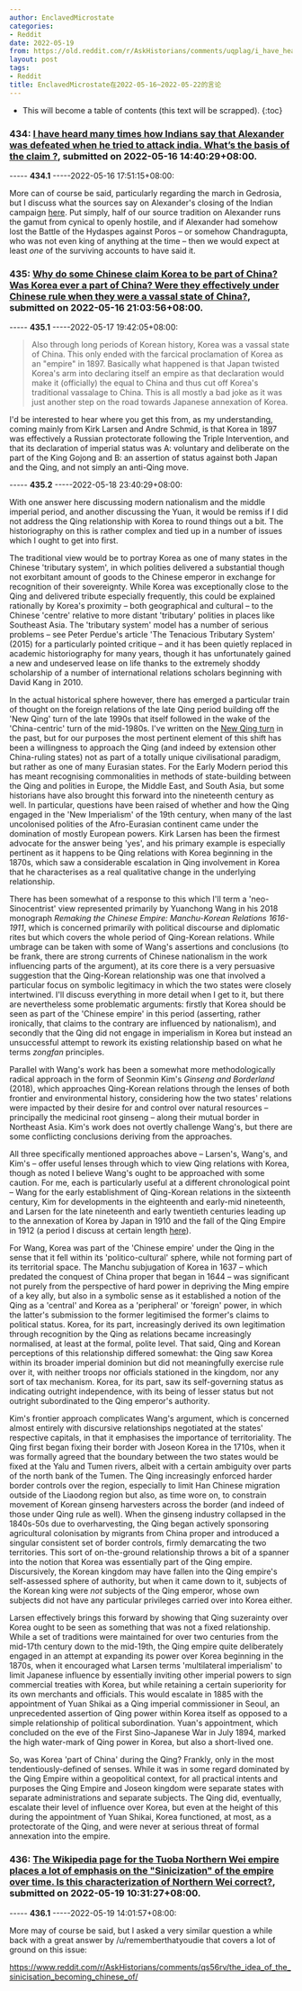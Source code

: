 ```yaml
---
author: EnclavedMicrostate
categories:
- Reddit
date: 2022-05-19
from: https://old.reddit.com/r/AskHistorians/comments/uqplag/i_have_heard_many_times_how_indians_say_that/
layout: post
tags:
- Reddit
title: EnclavedMicrostate在2022-05-16~2022-05-22的言论
---
```


* This will become a table of contents (this text will be scrapped).
{:toc}

### 434: [I have heard many times how Indians say that Alexander was defeated when he tried to attack india. What’s the basis of the claim ?](https://old.reddit.com/r/AskHistorians/comments/uqplag/i_have_heard_many_times_how_indians_say_that/), submitted on 2022-05-16 14:40:29+08:00.

----- __434.1__ -----2022-05-16 17:51:15+08:00:

More can of course be said, particularly regarding the march in Gedrosia, but I discuss what the sources say on Alexander's closing of the Indian campaign [here](https://www.reddit.com/r/AskHistorians/comments/qzlynj/what_scared_alexanders_soldiers_when_they_reached/hlr5foz/?context=999). Put simply, half of our source tradition on Alexander runs the gamut from cynical to openly hostile, and if Alexander had somehow lost the Battle of the Hydaspes against Poros – or somehow Chandragupta, who was not even king of anything at the time – then we would expect at least *one* of the surviving accounts to have said it.

### 435: [Why do some Chinese claim Korea to be part of China? Was Korea ever a part of China? Were they effectively under Chinese rule when they were a vassal state of China?](https://old.reddit.com/r/AskHistorians/comments/uqvht2/why_do_some_chinese_claim_korea_to_be_part_of/), submitted on 2022-05-16 21:03:56+08:00.

----- __435.1__ -----2022-05-17 19:42:05+08:00:

> Also through long periods of Korean history, Korea was a vassal state of China. This only ended with the farcical proclamation of Korea as an "empire" in 1897. Basically what happened is that Japan twisted Korea's arm into declaring itself an empire as that declaration would make it (officially) the equal to China and thus cut off Korea's traditional vassalage to China. This is all mostly a bad joke as it was just another step on the road towards Japanese annexation of Korea.

I'd be interested to hear where you get this from, as my understanding, coming mainly from Kirk Larsen and Andre Schmid, is that Korea in 1897 was effectively a Russian protectorate following the Triple Intervention, and that its declaration of imperial status was A: voluntary and deliberate on the part of the King Gojong and B: an assertion of status against both Japan and the Qing, and not simply an anti-Qing move.

----- __435.2__ -----2022-05-18 23:40:29+08:00:

With one answer here discussing modern nationalism and the middle imperial period, and another discussing the Yuan, it would be remiss if I did not address the Qing relationship with Korea to round things out a bit. The historiography on this is rather complex and tied up in a number of issues which I ought to get into first.

The traditional view would be to portray Korea as one of many states in the Chinese 'tributary system', in which polities delivered a substantial though not exorbitant amount of goods to the Chinese emperor in exchange for recognition of their sovereignty. While Korea was exceptionally close to the Qing and delivered tribute especially frequently, this could be explained rationally by Korea's proximity – both geographical and cultural – to the Chinese 'centre' relative to more distant 'tributary' polities in places like Southeast Asia. The 'tributary system' model has a number of serious problems – see Peter Perdue's article 'The Tenacious Tributary System' (2015) for a particularly pointed critique – and it has been quietly replaced in academic historiography for many years, though it has unfortunately gained a new and undeserved lease on life thanks to the extremely shoddy scholarship of a number of international relations scholars beginning with David Kang in 2010.

In the actual historical sphere however, there has emerged a particular train of thought on the foreign relations of the late Qing period building off the 'New Qing' turn of the late 1990s that itself followed in the wake of the 'China-centric' turn of the mid-1980s. I've written on the [New Qing turn](https://www.reddit.com/r/AskHistorians/comments/pa13hj/monday_methods_the_new_qing_turn_and_decentering/) in the past, but for our purposes the most pertinent element of this shift has been a willingness to approach the Qing (and indeed by extension other China-ruling states) not as part of a totally unique civilisational paradigm, but rather as one of many Eurasian states. For the Early Modern period this has meant recognising commonalities in methods of state-building between the Qing and polities in Europe, the Middle East, and South Asia, but some historians have also brought this forward into the nineteenth century as well. In particular, questions have been raised of whether and how the Qing engaged in the 'New Imperialism' of the 19th century, when many of the last uncolonised polities of the Afro-Eurasian continent came under the domination of mostly European powers. Kirk Larsen has been the firmest advocate for the answer being 'yes', and his primary example is especially pertinent as it happens to be Qing relations with Korea beginning in the 1870s, which saw a considerable escalation in Qing involvement in Korea that he characterises as a real qualitative change in the underlying relationship.

There has been somewhat of a response to this which I'll term a 'neo-Sinocentrist' view represented primarily by Yuanchong Wang in his 2018 monograph *Remaking the Chinese Empire: Manchu-Korean Relations 1616-1911*, which is concerned primarily with political discourse and diplomatic rites but which covers the whole period of Qing-Korean relations. While umbrage can be taken with some of Wang's assertions and conclusions (to be frank, there are strong currents of Chinese nationalism in the work influencing parts of the argument), at its core there is a very persuasive suggestion that the Qing-Korean relationship was one that involved a particular focus on symbolic legitimacy in which the two states were closely intertwined. I'll discuss everything in more detail when I get to it, but there are nevertheless some problematic arguments: firstly that Korea should be seen as part of the 'Chinese empire' in this period (asserting, rather ironically, that claims to the contrary are influenced by nationalism), and secondly that the Qing did not engage in imperialism in Korea but instead an unsuccessful attempt to rework its existing relationship based on what he terms *zongfan* principles.

Parallel with Wang's work has been a somewhat more methodologically radical approach in the form of Seonmin Kim's *Ginseng and Borderland* (2018), which approaches Qing-Korean relations through the lenses of both frontier and environmental history, considering how the two states' relations were impacted by their desire for and control over natural resources – principally the medicinal root ginseng – along their mutual border in Northeast Asia. Kim's work does not overtly challenge Wang's, but there are some conflicting conclusions deriving from the approaches.

All three specifically mentioned approaches above – Larsen's, Wang's, and Kim's – offer useful lenses through which to view Qing relations with Korea, though as noted I believe Wang's ought to be approached with some caution. For me, each is particularly useful at a different chronological point – Wang for the early establishment of Qing-Korean relations in the sixteenth century, Kim for developments in the eighteenth and early-mid nineteenth, and Larsen for the late nineteenth and early twentieth centuries leading up to the annexation of Korea by Japan in 1910 and the fall of the Qing Empire in 1912 (a period I discuss at certain length [here](https://www.reddit.com/r/AskHistorians/comments/l8q6jd/korea_changed_their_official_name_to_taehan/glgr874/)).

For Wang, Korea was part of the 'Chinese empire' under the Qing in the sense that it fell within its 'politico-cultural' sphere, while not forming part of its territorial space. The Manchu subjugation of Korea in 1637 – which predated the conquest of China proper that began in 1644 – was significant not purely from the perspective of hard power in depriving the Ming empire of a key ally, but also in a symbolic sense as it established a notion of the Qing as a 'central' and Korea as a 'peripheral' or 'foreign' power, in which the latter's submission to the former legitimised the former's claims to political status. Korea, for its part, increasingly derived its own legitimation through recognition by the Qing as relations became increasingly normalised, at least at the formal, polite level. That said, Qing and Korean perceptions of this relationship differed somewhat: the Qing saw Korea within its broader imperial dominion but did not meaningfully exercise rule over it, with neither troops nor officials stationed in the kingdom, nor any sort of tax mechanism. Korea, for its part, saw its self-governing status as indicating outright independence, with its being of lesser status but not outright subordinated to the Qing emperor's authority.

Kim's frontier approach complicates Wang's argument, which is concerned almost entirely with discursive relationships negotiated at the states' respective capitals, in that it emphasises the importance of territoriality. The Qing first began fixing their border with Joseon Korea in the 1710s, when it was formally agreed that the boundary between the two states would be fixed at the Yalu and Tumen rivers, albeit with a certain ambiguity over parts of the north bank of the Tumen. The Qing increasingly enforced harder border controls over the region, especially to limit Han Chinese migration outside of the Liaodong region but also, as time wore on, to constrain movement of Korean ginseng harvesters across the border (and indeed of those under Qing rule as well). When the ginseng industry collapsed in the 1840s-50s due to overharvesting, the Qing began actively sponsoring agricultural colonisation by migrants from China proper and introduced a singular consistent set of border controls, firmly demarcating the two territories. This sort of on-the-ground relationship throws a bit of a spanner into the notion that Korea was essentially part of the Qing empire. Discursively, the Korean kingdom may have fallen into the Qing empire's self-assessed sphere of authority, but when it came down to it, subjects of the Korean king were *not* subjects of the Qing emperor, whose own subjects did not have any particular privileges carried over into Korea either.

Larsen effectively brings this forward by showing that Qing suzerainty over Korea ought to be seen as something that was not a fixed relationship. While a set of traditions were maintained for over two centuries from the mid-17th century down to the mid-19th, the Qing empire quite deliberately engaged in an attempt at expanding its power over Korea beginning in the 1870s, when it encouraged what Larsen terms 'multilateral imperialism' to limit Japanese influence by essentially inviting other imperial powers to sign commercial treaties with Korea, but while retaining a certain superiority for its own merchants and officials. This would escalate in 1885 with the appointment of Yuan Shikai as a Qing imperial commissioner in Seoul, an unprecedented assertion of Qing power within Korea itself as opposed to a simple relationship of political subordination. Yuan's appointment, which concluded on the eve of the First Sino-Japanese War in July 1894, marked the high water-mark of Qing power in Korea, but also a short-lived one.

So, was Korea 'part of China' during the Qing? Frankly, only in the most tendentiously-defined of senses. While it was in some regard dominated by the Qing Empire within a geopolitical context, for all practical intents and purposes the Qing Empire and Joseon kingdom were separate states with separate administrations and separate subjects. The Qing did, eventually, escalate their level of influence over Korea, but even at the height of this during the appointment of Yuan Shikai, Korea functioned, at most, as a protectorate of the Qing, and were never at serious threat of formal annexation into the empire.

### 436: [The Wikipedia page for the Tuoba Northern Wei empire places a lot of emphasis on the "Sinicization" of the empire over time. Is this characterization of Northern Wei correct?](https://old.reddit.com/r/AskHistorians/comments/ust7t6/the_wikipedia_page_for_the_tuoba_northern_wei/), submitted on 2022-05-19 10:31:27+08:00.

----- __436.1__ -----2022-05-19 14:01:57+08:00:

More may of course be said, but I asked a very similar question a while back with a great answer by /u/rememberthatyoudie that covers a lot of ground on this issue:

https://www.reddit.com/r/AskHistorians/comments/qs56rv/the_idea_of_the_sinicisation_becoming_chinese_of/

